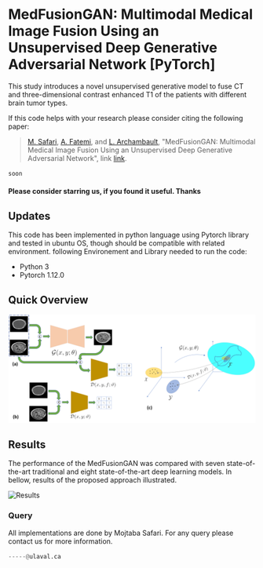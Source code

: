 # MedFusionGAN: Multimodal Medical Image Fusion Using an Unsupervised Deep Generative Adversarial Network [PyTorch]

This study introduces a novel unsupervised generative model to fuse CT and three-dimensional contrast enhanced T1 of the patients with different brain tumor types. 


If this code helps with your research please consider citing the following paper:
</br>
> [M. Safari](https://scholar.google.com/citations?user=-G5yTDgAAAAJ&hl=en), [A. Fatemi](https://scholar.google.com/citations?hl=en&user=yYz5MZkAAAAJ), and [L. Archambault](https://scholar.google.com/citations?hl=en&user=PKYbYNIAAAAJ), "MedFusionGAN: Multimodal Medical Image Fusion Using an Unsupervised Deep Generative Adversarial Network", link [link](https://arxiv.org).

```python
soon

```

#### Please consider starring us, if you found it useful. Thanks

## Updates


This code has been implemented in python language using Pytorch library and tested in ubuntu OS, though should be compatible with related environment. following Environement and Library needed to run the code:

- Python 3
- Pytorch 1.12.0


## Quick Overview
![MedFusionGAN](./figures/method.png)


## Results
The performance of the MedFusionGAN was compared with seven state-of-the-art traditional and eight state-of-the-art deep learning models. In bellow, results of the proposed approach illustrated.

![Results](./figures/results.png)


### Query
All implementations are done by Mojtaba Safari. For any query please contact us for more information.

```python
-----@ulaval.ca

```


